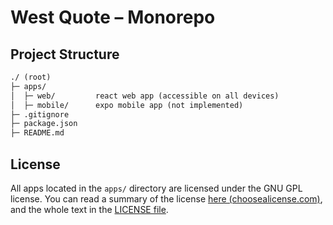 # West Quote – Monorepo

## Project Structure

```txt
./ (root)
├─ apps/
│  ├─ web/         react web app (accessible on all devices)
│  ├─ mobile/      expo mobile app (not implemented)
├─ .gitignore
├─ package.json
├─ README.md
```

## License

All apps located in the `apps/` directory are licensed under the GNU GPL license. You can read a summary of the license [here (choosealicense.com)](https://choosealicense.com/licenses/gpl-3.0/), and the whole text in the [LICENSE file](./LICENSE).
